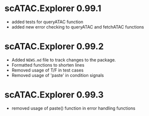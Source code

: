 # scATAC.Explorer 0.99.1

* added tests for queryATAC function
* added new error checking to queryATAC and fetchATAC functions

# scATAC.Explorer 0.99.2

* Added `NEWS.md` file to track changes to the package.
* Formatted functions to shorten lines
* Removed usage of T/F in test cases
* Removed usage of 'paste' in condition signals

# scATAC.Explorer 0.99.3

* removed usage of paste() function in error handling functions

